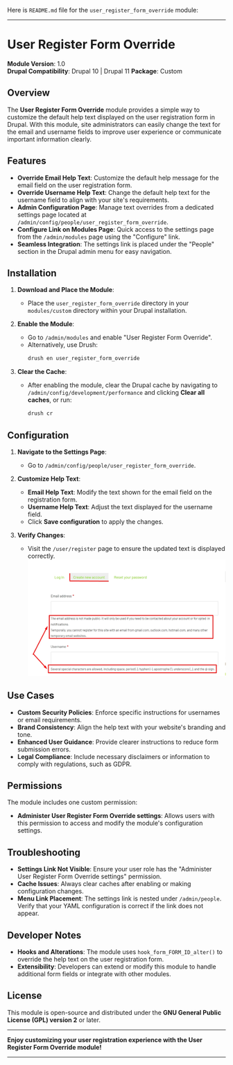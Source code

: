 Here is `README.md` file for the `user_register_form_override` module:

---

# User Register Form Override

**Module Version**: 1.0  
**Drupal Compatibility**: Drupal 10 | Drupal 11
**Package**: Custom

## Overview

The **User Register Form Override** module provides a simple way to customize the default help text displayed on the user registration form in Drupal. With this module, site administrators can easily change the text for the email and username fields to improve user experience or communicate important information clearly.

## Features

- **Override Email Help Text**: Customize the default help message for the email field on the user registration form.
- **Override Username Help Text**: Change the default help text for the username field to align with your site's requirements.
- **Admin Configuration Page**: Manage text overrides from a dedicated settings page located at `/admin/config/people/user_register_form_override`.
- **Configure Link on Modules Page**: Quick access to the settings page from the `/admin/modules` page using the "Configure" link.
- **Seamless Integration**: The settings link is placed under the "People" section in the Drupal admin menu for easy navigation.

## Installation

1. **Download and Place the Module**:  
   - Place the `user_register_form_override` directory in your `modules/custom` directory within your Drupal installation.

2. **Enable the Module**:  
   - Go to `/admin/modules` and enable "User Register Form Override".
   - Alternatively, use Drush:  
     ```bash
     drush en user_register_form_override
     ```

3. **Clear the Cache**:  
   - After enabling the module, clear the Drupal cache by navigating to `/admin/config/development/performance` and clicking **Clear all caches**, or run:
     ```bash
     drush cr
     ```

## Configuration

1. **Navigate to the Settings Page**:
   - Go to `/admin/config/people/user_register_form_override`.

2. **Customize Help Text**:
   - **Email Help Text**: Modify the text shown for the email field on the registration form.
   - **Username Help Text**: Adjust the text displayed for the username field.
   - Click **Save configuration** to apply the changes.

3. **Verify Changes**:
   - Visit the `/user/register` page to ensure the updated text is displayed correctly.
   ![Screenshot](readme-screenshot.jpg)
## Use Cases

- **Custom Security Policies**: Enforce specific instructions for usernames or email requirements.
- **Brand Consistency**: Align the help text with your website's branding and tone.
- **Enhanced User Guidance**: Provide clearer instructions to reduce form submission errors.
- **Legal Compliance**: Include necessary disclaimers or information to comply with regulations, such as GDPR.

## Permissions

The module includes one custom permission:
- **Administer User Register Form Override settings**: Allows users with this permission to access and modify the module's configuration settings.

## Troubleshooting

- **Settings Link Not Visible**: Ensure your user role has the "Administer User Register Form Override settings" permission.
- **Cache Issues**: Always clear caches after enabling or making configuration changes.
- **Menu Link Placement**: The settings link is nested under `/admin/people`. Verify that your YAML configuration is correct if the link does not appear.

## Developer Notes

- **Hooks and Alterations**: The module uses `hook_form_FORM_ID_alter()` to override the help text on the user registration form.
- **Extensibility**: Developers can extend or modify this module to handle additional form fields or integrate with other modules.

## License

This module is open-source and distributed under the **GNU General Public License (GPL) version 2** or later.

---

**Enjoy customizing your user registration experience with the User Register Form Override module!**

---
